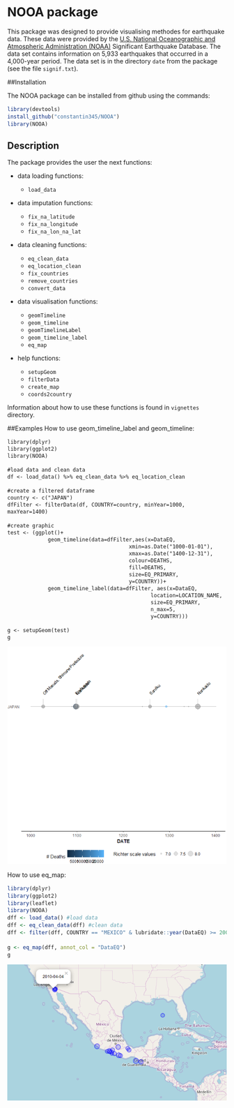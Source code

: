 

# NOOA package

This package was designed to provide visualising methodes for earthquake data. These data were provided by the [U.S. National Oceanographic and Atmospheric Administration (NOAA)](https://www.ngdc.noaa.gov/nndc/struts/form?t=101650&s=1&d=1) Significant Earthquake Database. 
The data set contains information on 5,933 earthquakes that occurred in a 4,000-year period. The data set is in the directory `date` from the package (see the file `signif.txt`). 

##Installation

The NOOA package can be installed from github using the commands:
```R
library(devtools)
install_github("constantin345/NOOA")
library(NOOA)
```

## Description

The package provides the user the next functions:

* data loading functions:
    + `load_data`
    
* data imputation functions:
    + `fix_na_latitude`
    + `fix_na_longitude`
    + `fix_na_lon_na_lat`
    
* data cleaning functions:
    + `eq_clean_data`
    + `eq_location_clean`
    + `fix_countries`
    + `remove_countries`
    + `convert_data`
    
* data visualisation functions:
    + `geomTimeline`
    + `geom_timeline`
    + `geomTimelineLabel`
    + `geom_timeline_label`
    + `eq_map`
    
* help functions:
    + `setupGeom`
    + `filterData`
    + `create_map`
    + `coords2country`

    
Information about how to use these functions is found in `vignettes` directory.



##Examples
How to use geom_timeline_label and geom_timeline:
```{r}
library(dplyr)
library(ggplot2)
library(NOOA)

#load data and clean data
df <- load_data() %>% eq_clean_data %>% eq_location_clean

#create a filtered dataframe
country <- c("JAPAN")
dfFilter <- filterData(df, COUNTRY=country, minYear=1000, maxYear=1400)

#create graphic
test <- (ggplot()+
             geom_timeline(data=dfFilter,aes(x=DataEQ,
                                       xmin=as.Date("1000-01-01"),
                                       xmax=as.Date("1400-12-31"),
                                       colour=DEATHS,
                                       fill=DEATHS,
                                       size=EQ_PRIMARY,
                                       y=COUNTRY))+
             geom_timeline_label(data=dfFilter, aes(x=DataEQ,
                                              location=LOCATION_NAME,
                                              size=EQ_PRIMARY,
                                              n_max=5,
                                              y=COUNTRY)))

g <- setupGeom(test)
g
```

![](man/figures/README-example-1.png)    
    
    
How to use eq_map:

``` r
library(dplyr)
library(ggplot2)
library(leaflet)
library(NOOA)
dff <- load_data() #load data
dff <- eq_clean_data(dff) #clean data
dff <- filter(dff, COUNTRY == "MEXICO" & lubridate::year(DataEQ) >= 2000) #create a filtered dataframe

g <- eq_map(dff, annot_col = "DataEQ") 
g
```
![](man/figures/README-example-2.png)
